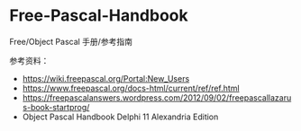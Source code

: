 # Free-Pascal-Handbook
Free/Object Pascal 手册/参考指南

参考资料：

+ https://wiki.freepascal.org/Portal:New_Users
+ https://www.freepascal.org/docs-html/current/ref/ref.html
+ https://freepascalanswers.wordpress.com/2012/09/02/freepascallazarus-book-startprog/
+ Object Pascal Handbook Delphi 11 Alexandria Edition

